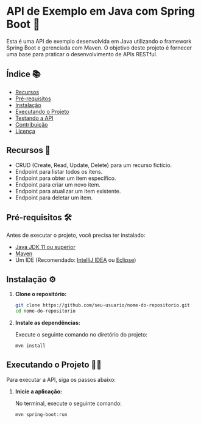 # API de Exemplo em Java com Spring Boot 🚀

Esta é uma API de exemplo desenvolvida em Java utilizando o framework Spring Boot e gerenciada com Maven. O objetivo deste projeto é fornecer uma base para praticar o desenvolvimento de APIs RESTful.

## Índice 📚

- [Recursos](#recursos)
- [Pré-requisitos](#pré-requisitos)
- [Instalação](#instalação)
- [Executando o Projeto](#executando-o-projeto)
- [Testando a API](#testando-a-api)
- [Contribuição](#contribuição)
- [Licença](#licença)

## Recursos 🌟

- CRUD (Create, Read, Update, Delete) para um recurso fictício.
- Endpoint para listar todos os itens.
- Endpoint para obter um item específico.
- Endpoint para criar um novo item.
- Endpoint para atualizar um item existente.
- Endpoint para deletar um item.

## Pré-requisitos 🛠️

Antes de executar o projeto, você precisa ter instalado:

- [Java JDK 11 ou superior](https://www.oracle.com/java/technologies/javase-jdk11-downloads.html)
- [Maven](https://maven.apache.org/download.cgi)
- Um IDE (Recomendado: [IntelliJ IDEA](https://www.jetbrains.com/idea/) ou [Eclipse](https://www.eclipse.org/))

## Instalação ⚙️

1. **Clone o repositório:**

   ```bash
   git clone https://github.com/seu-usuario/nome-do-repositorio.git
   cd nome-do-repositorio
   ```

2. **Instale as dependências:**

   Execute o seguinte comando no diretório do projeto:

   ```bash
   mvn install
   ```

## Executando o Projeto 🏃‍♂️

Para executar a API, siga os passos abaixo:

1. **Inicie a aplicação:**

   No terminal, execute o seguinte comando:

   ```bash
   mvn spring-boot:run
   ```
